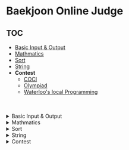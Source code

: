 # Baekjoon Online Judge

## TOC
* [Basic Input & Output](#basic-input--output)
* [Mathmatics](#Mathmatics)
* [Sort](#Sort)
* [String](#String)
* **Contest**
  * [COCI](#cocicroatian-open-competition-in-informatics)
  * [Olympiad](#olympiad)
  * [Waterloo's local Programming](#waterloos-local-programming)
<br><br><br>

<details>
 <summary> Basic Input & Output </summary>
 
* A + B
  * 문제: [[1](https://www.acmicpc.net/problem/1000)] [[2](https://www.acmicpc.net/problem/2558)] [[3](https://www.acmicpc.net/problem/10950)] [[4](https://www.acmicpc.net/problem/10951)] [[5](https://www.acmicpc.net/problem/10952)] [[7](https://www.acmicpc.net/problem/11021)] [[8](https://www.acmicpc.net/problem/11022)] [[21](https://www.acmicpc.net/problem/10996)] [[빠른](https://www.acmicpc.net/problem/15552)]
  * 코드: [[1](https://github.com/kimkyeongnam/Algorithm/blob/master/Baekjoon(BOJ)/1000~1999/1000.cpp)] [[2](https://github.com/kimkyeongnam/Algorithm/blob/master/Baekjoon(BOJ)/2000~2999/2558.cpp)] [[3](https://github.com/kimkyeongnam/Algorithm/blob/master/Baekjoon(BOJ)/10000~10999/10950.cpp)] [[4](https://github.com/kimkyeongnam/Algorithm/blob/master/Baekjoon(BOJ)/10000~10999/10951.cpp)] [[5](https://github.com/kimkyeongnam/Algorithm/blob/master/Baekjoon(BOJ)/10000~10999/10952.cpp)] [[7](https://github.com/kimkyeongnam/Algorithm/blob/master/Baekjoon(BOJ)/11000~11999/11021.cpp)] [[8](https://github.com/kimkyeongnam/Algorithm/blob/master/Baekjoon(BOJ)/11000~11999/11022.cpp)] [[21](https://github.com/kimkyeongnam/Algorithm/blob/master/Baekjoon(BOJ)/10000~10999/10996.cpp)] [[빠른](https://github.com/kimkyeongnam/Algorithm/blob/master/Baekjoon(BOJ)/15000~15999/15552.cpp)]
* 별찍기
  * 문제: [[1](https://www.acmicpc.net/problem/2438)] [[2](https://www.acmicpc.net/problem/2439)] [[3](https://www.acmicpc.net/problem/2440)] [[4](https://www.acmicpc.net/problem/2441)] [[5](https://www.acmicpc.net/problem/2442)] [[6](https://www.acmicpc.net/problem/2443)] [[7](https://www.acmicpc.net/problem/2444)] [[8](https://www.acmicpc.net/problem/2445)] [[9](https://www.acmicpc.net/problem/2446)] [[12](https://www.acmicpc.net/problem/2522)] [[13](https://www.acmicpc.net/problem/2523)] [[15](https://www.acmicpc.net/problem/10990)] [[16](https://www.acmicpc.net/problem/10991)]
  * 코드: [[1](https://github.com/kimkyeongnam/Algorithm/blob/master/Baekjoon(BOJ)/2000~2999/2438.cpp)] [[2](https://github.com/kimkyeongnam/Algorithm/blob/master/Baekjoon(BOJ)/2000~2999/2439.cpp)] [[3](https://github.com/kimkyeongnam/Algorithm/blob/master/Baekjoon(BOJ)/2000~2999/2440.cpp)] [[4](https://github.com/kimkyeongnam/Algorithm/blob/master/Baekjoon(BOJ)/2000~2999/2441.cpp)] [[5](https://github.com/kimkyeongnam/Algorithm/blob/master/Baekjoon(BOJ)/2000~2999/2442.cpp)] [[6](https://github.com/kimkyeongnam/Algorithm/blob/master/Baekjoon(BOJ)/2000~2999/2443.cpp)] [[7](https://github.com/kimkyeongnam/Algorithm/blob/master/Baekjoon(BOJ)/2000~2999/2444.cpp)] [[8](https://github.com/kimkyeongnam/Algorithm/blob/master/Baekjoon(BOJ)/2000~2999/2445.cpp)] [[9](https://github.com/kimkyeongnam/Algorithm/blob/master/Baekjoon(BOJ)/2000~2999/2446.cpp)] [[12](https://github.com/kimkyeongnam/Algorithm/blob/master/Baekjoon(BOJ)/2000~2999/2522.cpp)] [[13](https://github.com/kimkyeongnam/Algorithm/blob/master/Baekjoon(BOJ)/2000~2999/2523.cpp)] [[15](https://github.com/kimkyeongnam/Algorithm/blob/master/Baekjoon(BOJ)/10000~10999/10990.cpp)] [[16](https://github.com/kimkyeongnam/Algorithm/blob/master/Baekjoon(BOJ)/10000~10999/10991.cpp)]
* 그대로 출력하기
  * 문제: [[1](https://www.acmicpc.net/problem/11718)] [[2](https://www.acmicpc.net/problem/11719)]
  * 코드: [[1](https://github.com/kimkyeongnam/Algorithm/blob/master/Baekjoon(BOJ)/11000~11999/11718.cpp)] [[2](https://github.com/kimkyeongnam/Algorithm/blob/master/Baekjoon(BOJ)/11000~11999/11719.cpp)]
* A - B [[문제](https://www.acmicpc.net/problem/1001)] [[코드](https://github.com/kimkyeongnam/Algorithm/blob/master/Baekjoon(BOJ)/1000~1999/1001.cpp)]
* A x B [[문제](https://www.acmicpc.net/problem/10998)] [[코드](https://github.com/kimkyeongnam/Algorithm/blob/master/Baekjoon(BOJ)/10998.cpp)]
* A / B [[문제](https://www.acmicpc.net/problem/1008)] [[코드](https://github.com/kimkyeongnam/Algorithm/blob/master/Baekjoon(BOJ)/1000~1999/1008.cpp)]
* 분산처리 [[문제](https://www.acmicpc.net/problem/1009)] [[코드](https://github.com/kimkyeongnam/Algorithm/blob/master/Baekjoon(BOJ)/1000~1999/1009.cpp)]
* 두 수 비교하기 [[문제](https://www.acmicpc.net/problem/1330)] [[코드](https://github.com/kimkyeongnam/Algorithm/blob/master/Baekjoon(BOJ)/1000~1999/1330.cpp)]
* 구구단 [[문제](https://www.acmicpc.net/problem/2739)] [[코드](https://github.com/kimkyeongnam/Algorithm/blob/master/Baekjoon(BOJ)/2000~2999/2739.cpp)]
* N 찍기 [[문제](https://www.acmicpc.net/problem/2741)] [[코드](https://github.com/kimkyeongnam/Algorithm/blob/master/Baekjoon(BOJ)/2000~2999/2741.cpp)]
* 기찍 N [[문제](https://www.acmicpc.net/problem/2742)] [[코드](https://github.com/kimkyeongnam/Algorithm/blob/master/Baekjoon(BOJ)/2000~2999/2742.cpp)]
* 윤년 [[문제](https://www.acmicpc.net/problem/2753)] [[코드](https://github.com/kimkyeongnam/Algorithm/blob/master/Baekjoon(BOJ)/2000~2999/2753.cpp)]
* 상근날드 [[문제](https://www.acmicpc.net/problem/5543)] [[코드](https://github.com/kimkyeongnam/Algorithm/blob/master/Baekjoon(BOJ)/5000~5999/5543.cpp)]
* 합 [[문제](https://www.acmicpc.net/problem/8393)] [[코드](https://github.com/kimkyeongnam/Algorithm/blob/master/Baekjoon(BOJ)8000~8999/8393.cpp)]
* OX퀴즈 [[문제](https://www.acmicpc.net/problem/8958)] [[코드](https://github.com/kimkyeongnam/Algorithm/blob/master/Baekjoon(BOJ)/8000~8999/8958.cpp)]
* 시험 성적 [[문제](https://www.acmicpc.net/problem/9498)] [[코드](https://github.com/kimkyeongnam/Algorithm/blob/master/Baekjoon(BOJ)/9000~9999/9498.cpp)]
* 나머지 [[문제](https://www.acmicpc.net/problem/10430)] [[코드](https://github.com/kimkyeongnam/Algorithm/blob/master/Baekjoon(BOJ)/10000~10999/10430.cpp)]
* 고양이 [[문제](https://www.acmicpc.net/problem/10171)] [[코드](https://github.com/kimkyeongnam/Algorithm/blob/master/Baekjoon(BOJ)/10000~10999/10171.cpp)]
* 개[[문제](https://www.acmicpc.net/problem/10172)] [[코드](https://github.com/kimkyeongnam/Algorithm/blob/master/Baekjoon(BOJ)/10000~10999/10172.cpp)]
* We love kriii [[문제](https://www.acmicpc.net/problem/10718)] [[코드](https://github.com/kimkyeongnam/Algorithm/blob/master/Baekjoon(BOJ)/10000~10999/10718.cpp)]
* 아스키 코드 [[문제](https://www.acmicpc.net/problem/11654)] [[코드](https://github.com/kimkyeongnam/Algorithm/blob/master/Baekjoon(BOJ)/10000~10999/11654.cpp)]
* 최소, 최대 [[문제](https://www.acmicpc.net/problem/10818)] [[코드](https://github.com/kimkyeongnam/Algorithm/blob/master/Baekjoon(BOJ)/10000~10999/10818.cpp)]
* 사칙연산 [[문제](https://www.acmicpc.net/problem/10869)] [[코드](https://github.com/kimkyeongnam/Algorithm/blob/master/Baekjoon(BOJ)/10000~10999/10869.cpp)]
* X보다 작은 수 [[문제](https://www.acmicpc.net/problem/10871)] [[코드](https://github.com/kimkyeongnam/Algorithm/blob/master/Baekjoon(BOJ)/10000~10999/10871.cpp)]
* 숫자의 합 [[문제](https://www.acmicpc.net/problem/11720)] [[코드](https://github.com/kimkyeongnam/Algorithm/blob/master/Baekjoon(BOJ)/11000~11999/11720.cpp)]
</details>

<details>
 <summary> Mathmatics </summary>
 
* 더하기 사이클 [[문제](https://www.acmicpc.net/problem/1110)] [[코드](https://github.com/kimkyeongnam/Algorithm/blob/master/Baekjoon(BOJ)/1000~1999/1110.cpp)]
* 부녀회장이 될테야 [[문제](https://www.acmicpc.net/problem/2775)] [[코드](https://github.com/kimkyeongnam/Algorithm/blob/master/Baekjoon(BOJ)/2000~2999/2775.cpp)]
* 팩토리얼 [[문제](https://www.acmicpc.net/problem/10872)] [[코드](https://github.com/kimkyeongnam/Algorithm/blob/master/Baekjoon(BOJ)/10000~10999/10872.cpp)]
* 피보나치 수
  * 문제: [[1](https://www.acmicpc.net/problem/2747)] [[2](https://www.acmicpc.net/problem/2748)] [[3](https://www.acmicpc.net/problem/2749)] [[4](https://www.acmicpc.net/problem/10826)] [[5](https://www.acmicpc.net/problem/10870)]
  * 코드: [[1](https://github.com/kimkyeongnam/Algorithm/blob/master/Baekjoon(BOJ)/2000~2999/2747.cpp)] [[2](https://github.com/kimkyeongnam/Algorithm/blob/master/Baekjoon(BOJ)/2000~2999/2748.cpp)] [[3](https://github.com/kimkyeongnam/Algorithm/blob/master/Baekjoon(BOJ)/2000~2999/2749.cpp)] [[4](https://github.com/kimkyeongnam/Algorithm/blob/master/Baekjoon(BOJ)/10000~10999/10826.cpp)] [[5](https://github.com/kimkyeongnam/Algorithm/blob/master/Baekjoon(BOJ)/10000~10999/10870.cpp)] 
</details>

<details>
 <summary> Sort </summary>
 
* 정렬 라이브러리 사용
  * 보물 [[문제](https://www.acmicpc.net/problem/1026)] [[코드](https://github.com/kimkyeongnam/Algorithm/blob/master/Baekjoon(BOJ)/1000~1999/1026.cpp)]
  * 세 수 [[문제](https://www.acmicpc.net/problem/10817)] [[코드](https://github.com/kimkyeongnam/Algorithm/blob/master/Baekjoon(BOJ)/10000~10999/10817.cpp)]
</details>

<details>
 <summary> String </summary>
 
* 단어의 개수 [[문제](https://www.acmicpc.net/problem/1152)] [[코드](https://github.com/kimkyeongnam/Algorithm/blob/master/Baekjoon(BOJ)/1000~1999/1152.cpp)]
* 알파벳 찾기 [[문제](https://www.acmicpc.net/problem/10809)] [[코드](https://github.com/kimkyeongnam/Algorithm/blob/master/Baekjoon(BOJ)/10000~10999/10809.cpp)]

* 그룹 단어 체커 [[문제](https://www.acmicpc.net/problem/1316)] [[코드](https://github.com/kimkyeongnam/Algorithm/blob/master/Baekjoon(BOJ)/1000~1999/1316.cpp)]
* 평균 [[문제](https://www.acmicpc.net/problem/1546)] [[코드](https://github.com/kimkyeongnam/Algorithm/blob/master/Baekjoon(BOJ)/1000~1999/1546.cpp)]
</details>

<details>
 <summary> Contest </summary>
 
### COCI(Croatian Open Competition in Informatics)
|Year|Contest|Problem & Code|
|:--:|:--:|:--:|
|2011/2012|#1|블랙잭 [[문제](https://www.acmicpc.net/problem/2798)] [[코드](https://github.com/kimkyeongnam/Algorithm/blob/master/Baekjoon(BOJ)/2000~2999/2798.cpp)]|
|2009/2010|#1|음계 [[문제](https://www.acmicpc.net/problem/2920)] [[코드](https://github.com/kimkyeongnam/Algorithm/blob/master/Baekjoon(BOJ)/2000~2999/2920.cpp)]|
||#7|알람 시계 [[문제](https://www.acmicpc.net/problem/2884)] [[코드](https://github.com/kimkyeongnam/Algorithm/blob/master/Baekjoon(BOJ)/2000~2999/2884.cpp)]|
|2006/2007|#1|나머지 [[문제](https://www.acmicpc.net/problem/3052)] [[코드](https://github.com/kimkyeongnam/Algorithm/blob/master/Baekjoon(BOJ)/3000~3999/3052.cpp)]|

### Olympiad
* Canadian Computing Competition & Olympiad
  |Contest|Problem & Code|
  |:--:|:--:|
  |CCC 2017 Junior Divison|사분면 고르기 [[문제](https://www.acmicpc.net/problem/14681)] [[코드](https://github.com/kimkyeongnam/Algorithm/blob/master/Baekjoon(BOJ)/14000~14999/14681.cpp)]|
  |CCC 2017 Senior Division||
  |CC0 2017|||
* 일본정보올림피아드
  * 일본정보올림피아드 예선
    |Contest|Problem & Code|
    |:--:|:--:|
    |JOI 2014 예선|평균 점수 [[문제](https://www.acmicpc.net/problem/10039)] [[코드](https://github.com/kimkyeongnam/Algorithm/blob/master/Baekjoon(BOJ)/10039.cpp)]
* 한국정보올림피아드
  * 한국정보올림피아드 시.도지역 본선
    |Contest|Group|Problem & Code|
    |:--:|:--:|:--:|
    |지역본선 2007|초등부|최댓값 [[문제](https://www.acmicpc.net/problem/2562)] [[코드](https://github.com/kimkyeongnam/Algorithm/blob/master/Baekjoon(BOJ)/2000~2999/2562.cpp)]|
    |지역본선 2006|초등부|숫자의 개수 [[문제](https://www.acmicpc.net/problem/2577)] [[코드](https://github.com/kimkyeongnam/Algorithm/blob/master/Baekjoon(BOJ)/2000~2999/2577.cpp)]|
    |지역본선 2005|초등부|곱셈 [[문제](https://www.acmicpc.net/problem/2588)] [[코드](https://github.com/kimkyeongnam/Algorithm/blob/master/Baekjoon(BOJ)/2000~2999/2588.cpp)]|

### Waterloo's local Programming
|Date & Year|Problem & Code|
|:--:|:--:|
|28 September, 2002|평균은 넘겠지 [[문제](https://www.acmicpc.net/problem/4344)] [[코드](https://github.com/kimkyeongnam/Algorithm/blob/master/Baekjoon(BOJ)/4000~4999/4344.cpp)]|
</details>
